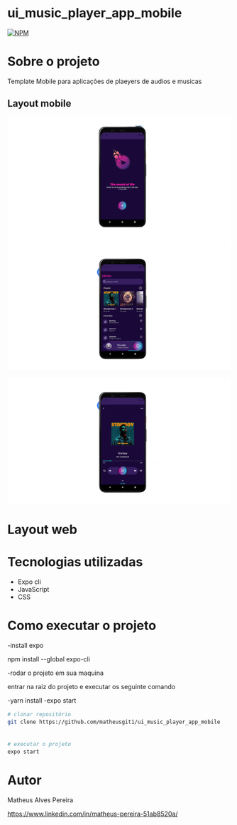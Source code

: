 # ui_music_player_app_mobile
[![NPM](https://img.shields.io/npm/l/react)](https://github.com/matheusgit1/ui_music_player_app_mobile/blob/main/LICENSE) 

# Sobre o projeto

Template Mobile para aplicações de plaeyers de audios e musicas


## Layout mobile
![Mobile 1](https://github.com/matheusgit1/ui_music_player_app_mobile/blob/main/Images_Example/intial_screen-removebg-preview.png) ![Mobile 2](https://github.com/matheusgit1/ui_music_player_app_mobile/blob/main/Images_Example/secondary_screen-removebg-preview.png)

![Mobile 3](https://github.com/matheusgit1/ui_music_player_app_mobile/blob/main/Images_Example/player_screen-removebg-preview.png)

# Layout web

# Tecnologias utilizadas
- Expo cli
- JavaScript
- CSS


# Como executar o projeto

-install expo

npm install --global expo-cli


-rodar o projeto em sua maquina

entrar na raiz do projeto e executar os seguinte comando

-yarn install
-expo start


```bash
# clonar repositório
git clone https://github.com/matheusgit1/ui_music_player_app_mobile


# executar o projeto
expo start
```

# Autor

Matheus Alves Pereira

https://www.linkedin.com/in/matheus-pereira-51ab8520a/

